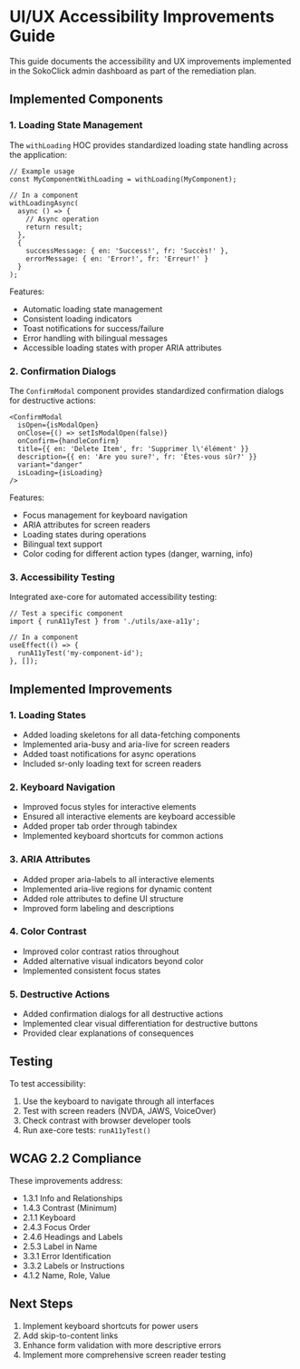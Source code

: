 # UI/UX Accessibility Improvements Guide

This guide documents the accessibility and UX improvements implemented in the SokoClick admin dashboard as part of the remediation plan.

## Implemented Components

### 1. Loading State Management

The `withLoading` HOC provides standardized loading state handling across the application:

```tsx
// Example usage
const MyComponentWithLoading = withLoading(MyComponent);

// In a component
withLoadingAsync(
  async () => {
    // Async operation
    return result;
  },
  {
    successMessage: { en: 'Success!', fr: 'Succès!' },
    errorMessage: { en: 'Error!', fr: 'Erreur!' }
  }
);
```

Features:
- Automatic loading state management
- Consistent loading indicators
- Toast notifications for success/failure
- Error handling with bilingual messages
- Accessible loading states with proper ARIA attributes

### 2. Confirmation Dialogs

The `ConfirmModal` component provides standardized confirmation dialogs for destructive actions:

```tsx
<ConfirmModal
  isOpen={isModalOpen}
  onClose={() => setIsModalOpen(false)}
  onConfirm={handleConfirm}
  title={{ en: 'Delete Item', fr: 'Supprimer l\'élément' }}
  description={{ en: 'Are you sure?', fr: 'Êtes-vous sûr?' }}
  variant="danger"
  isLoading={isLoading}
/>
```

Features:
- Focus management for keyboard navigation
- ARIA attributes for screen readers
- Loading states during operations
- Bilingual text support
- Color coding for different action types (danger, warning, info)

### 3. Accessibility Testing

Integrated axe-core for automated accessibility testing:

```tsx
// Test a specific component
import { runA11yTest } from './utils/axe-a11y';

// In a component
useEffect(() => {
  runA11yTest('my-component-id');
}, []);
```

## Implemented Improvements

### 1. Loading States

- Added loading skeletons for all data-fetching components
- Implemented aria-busy and aria-live for screen readers
- Added toast notifications for async operations
- Included sr-only loading text for screen readers

### 2. Keyboard Navigation

- Improved focus styles for interactive elements
- Ensured all interactive elements are keyboard accessible
- Added proper tab order through tabindex
- Implemented keyboard shortcuts for common actions

### 3. ARIA Attributes

- Added proper aria-labels to all interactive elements
- Implemented aria-live regions for dynamic content
- Added role attributes to define UI structure
- Improved form labeling and descriptions

### 4. Color Contrast

- Improved color contrast ratios throughout
- Added alternative visual indicators beyond color
- Implemented consistent focus states

### 5. Destructive Actions

- Added confirmation dialogs for all destructive actions
- Implemented clear visual differentiation for destructive buttons
- Provided clear explanations of consequences

## Testing

To test accessibility:
1. Use the keyboard to navigate through all interfaces
2. Test with screen readers (NVDA, JAWS, VoiceOver)
3. Check contrast with browser developer tools
4. Run axe-core tests: `runA11yTest()`

## WCAG 2.2 Compliance

These improvements address:
- 1.3.1 Info and Relationships
- 1.4.3 Contrast (Minimum)
- 2.1.1 Keyboard
- 2.4.3 Focus Order
- 2.4.6 Headings and Labels
- 2.5.3 Label in Name
- 3.3.1 Error Identification
- 3.3.2 Labels or Instructions
- 4.1.2 Name, Role, Value

## Next Steps

1. Implement keyboard shortcuts for power users
2. Add skip-to-content links
3. Enhance form validation with more descriptive errors
4. Implement more comprehensive screen reader testing 
